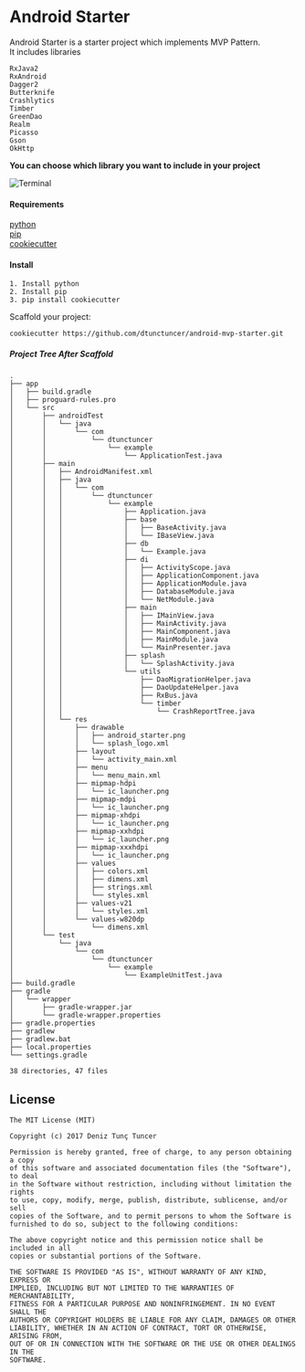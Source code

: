 # Android Starter

Android Starter is a starter project which implements MVP Pattern.  
It includes libraries
```
RxJava2
RxAndroid
Dagger2
Butterknife
Crashlytics
Timber
GreenDao
Realm
Picasso
Gson
OkHttp
```

**You can choose which library you want to include in your project**

![Terminal](http://i.imgur.com/dbGhGHW.png)

#### Requirements

[python](https://www.python.org/)  
[pip](https://pypi.python.org/pypi/pip)  
[cookiecutter](https://github.com/audreyr/cookiecutter)  

#### Install
```
1. Install python
2. Install pip
3. pip install cookiecutter
```

Scaffold your project:
```
cookiecutter https://github.com/dtunctuncer/android-mvp-starter.git
```


##### Project Tree After Scaffold
```
.
├── app
│   ├── build.gradle
│   ├── proguard-rules.pro
│   └── src
│       ├── androidTest
│       │   └── java
│       │       └── com
│       │           └── dtunctuncer
│       │               └── example
│       │                   └── ApplicationTest.java
│       ├── main
│       │   ├── AndroidManifest.xml
│       │   ├── java
│       │   │   └── com
│       │   │       └── dtunctuncer
│       │   │           └── example
│       │   │               ├── Application.java
│       │   │               ├── base
│       │   │               │   ├── BaseActivity.java
│       │   │               │   └── IBaseView.java
│       │   │               ├── db
│       │   │               │   └── Example.java
│       │   │               ├── di
│       │   │               │   ├── ActivityScope.java
│       │   │               │   ├── ApplicationComponent.java
│       │   │               │   ├── ApplicationModule.java
│       │   │               │   ├── DatabaseModule.java
│       │   │               │   └── NetModule.java
│       │   │               ├── main
│       │   │               │   ├── IMainView.java
│       │   │               │   ├── MainActivity.java
│       │   │               │   ├── MainComponent.java
│       │   │               │   ├── MainModule.java
│       │   │               │   └── MainPresenter.java
│       │   │               ├── splash
│       │   │               │   └── SplashActivity.java
│       │   │               └── utils
│       │   │                   ├── DaoMigrationHelper.java
│       │   │                   ├── DaoUpdateHelper.java
│       │   │                   ├── RxBus.java
│       │   │                   └── timber
│       │   │                       └── CrashReportTree.java
│       │   └── res
│       │       ├── drawable
│       │       │   ├── android_starter.png
│       │       │   └── splash_logo.xml
│       │       ├── layout
│       │       │   └── activity_main.xml
│       │       ├── menu
│       │       │   └── menu_main.xml
│       │       ├── mipmap-hdpi
│       │       │   └── ic_launcher.png
│       │       ├── mipmap-mdpi
│       │       │   └── ic_launcher.png
│       │       ├── mipmap-xhdpi
│       │       │   └── ic_launcher.png
│       │       ├── mipmap-xxhdpi
│       │       │   └── ic_launcher.png
│       │       ├── mipmap-xxxhdpi
│       │       │   └── ic_launcher.png
│       │       ├── values
│       │       │   ├── colors.xml
│       │       │   ├── dimens.xml
│       │       │   ├── strings.xml
│       │       │   └── styles.xml
│       │       ├── values-v21
│       │       │   └── styles.xml
│       │       └── values-w820dp
│       │           └── dimens.xml
│       └── test
│           └── java
│               └── com
│                   └── dtunctuncer
│                       └── example
│                           └── ExampleUnitTest.java
├── build.gradle
├── gradle
│   └── wrapper
│       ├── gradle-wrapper.jar
│       └── gradle-wrapper.properties
├── gradle.properties
├── gradlew
├── gradlew.bat
├── local.properties
└── settings.gradle

38 directories, 47 files
```


## License

    The MIT License (MIT)
    
    Copyright (c) 2017 Deniz Tunç Tuncer
    
    Permission is hereby granted, free of charge, to any person obtaining a copy
    of this software and associated documentation files (the "Software"), to deal
    in the Software without restriction, including without limitation the rights
    to use, copy, modify, merge, publish, distribute, sublicense, and/or sell
    copies of the Software, and to permit persons to whom the Software is
    furnished to do so, subject to the following conditions:
    
    The above copyright notice and this permission notice shall be included in all
    copies or substantial portions of the Software.
    
    THE SOFTWARE IS PROVIDED "AS IS", WITHOUT WARRANTY OF ANY KIND, EXPRESS OR
    IMPLIED, INCLUDING BUT NOT LIMITED TO THE WARRANTIES OF MERCHANTABILITY,
    FITNESS FOR A PARTICULAR PURPOSE AND NONINFRINGEMENT. IN NO EVENT SHALL THE
    AUTHORS OR COPYRIGHT HOLDERS BE LIABLE FOR ANY CLAIM, DAMAGES OR OTHER
    LIABILITY, WHETHER IN AN ACTION OF CONTRACT, TORT OR OTHERWISE, ARISING FROM,
    OUT OF OR IN CONNECTION WITH THE SOFTWARE OR THE USE OR OTHER DEALINGS IN THE
    SOFTWARE.